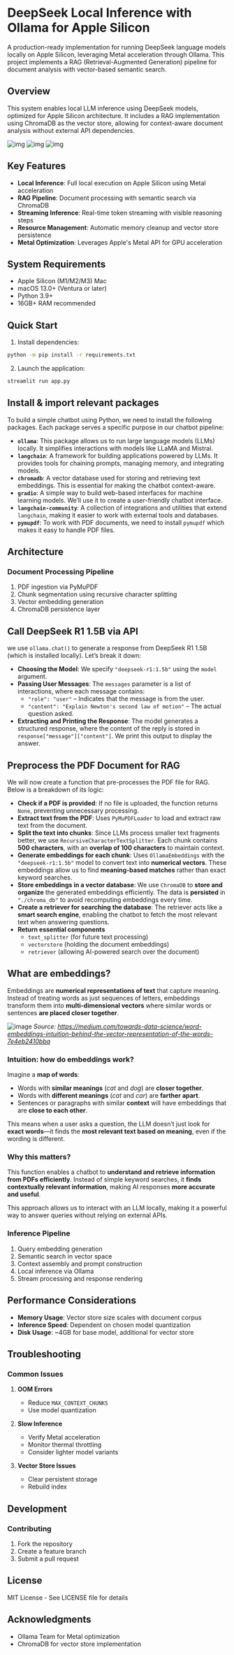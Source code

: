 # DeepSeek Local Inference with Ollama for Apple Silicon

A production-ready implementation for running DeepSeek language models locally on Apple Silicon, leveraging Metal acceleration through Ollama. This project implements a RAG (Retrieval-Augmented Generation) pipeline for document analysis with vector-based semantic search.

## Overview

This system enables local LLM inference using DeepSeek models, optimized for Apple Silicon architecture. It includes a RAG implementation using ChromaDB as the vector store, allowing for context-aware document analysis without external API dependencies.


![img](https://github.com/abh2050/deepseeklocal_rag/blob/main/pic1.jpeg)
![img](https://github.com/abh2050/deepseeklocal_rag/blob/main/pic2.jpeg)
![img](https://github.com/abh2050/deepseeklocal_rag/blob/main/pic3.jpeg)
## Key Features
- **Local Inference**: Full local execution on Apple Silicon using Metal acceleration
- **RAG Pipeline**: Document processing with semantic search via ChromaDB
- **Streaming Inference**: Real-time token streaming with visible reasoning steps
- **Resource Management**: Automatic memory cleanup and vector store persistence
- **Metal Optimization**: Leverages Apple's Metal API for GPU acceleration

## System Requirements

- Apple Silicon (M1/M2/M3) Mac
- macOS 13.0+ (Ventura or later)
- Python 3.9+
- 16GB+ RAM recommended

## Quick Start

1. Install dependencies:
```bash
python -m pip install -r requirements.txt
```

2. Launch the application:
```bash
streamlit run app.py
```

## **Install & import relevant packages**

To build a simple chatbot using Python, we need to install the following packages. Each package serves a specific purpose in our chatbot pipeline:

- **`ollama`**: This package allows us to run large language models (LLMs) locally. It simplifies interactions with models like LLaMA and Mistral.
- **`langchain`**: A framework for building applications powered by LLMs. It provides tools for chaining prompts, managing memory, and integrating models.
- **`chromadb`**: A vector database used for storing and retrieving text embeddings. This is essential for making the chatbot context-aware.
- **`gradio`**: A simple way to build web-based interfaces for machine learning models. We’ll use it to create a user-friendly chatbot interface.
- **`langchain-community`**: A collection of integrations and utilities that extend `langchain`, making it easier to work with external tools and databases.
- **`pymupdf`**: To work with PDF documents, we need to install `pymupdf` which makes it easy to handle PDF files. 

## Architecture

### Document Processing Pipeline
1. PDF ingestion via PyMuPDF
2. Chunk segmentation using recursive character splitting
3. Vector embedding generation
4. ChromaDB persistence layer


## **Call DeepSeek R1 1.5B via API**

we use `ollama.chat()` to generate a response from DeepSeek R1 1.5B (which is installed locally). Let’s break it down:

- **Choosing the Model**: We specify `"deepseek-r1:1.5b"` using the `model` argument.
- **Passing User Messages**: The `messages` parameter is a list of interactions, where each message contains:
  - `"role": "user"` – Indicates that the message is from the user.
  - `"content": "Explain Newton's second law of motion"` – The actual question asked.
- **Extracting and Printing the Response**: The model generates a structured response, where the content of the reply is stored in `response["message"]["content"]`. We print this output to display the answer.

## Preprocess the PDF Document for RAG

We will now create a function that pre-processes the PDF file for RAG. Below is a breakdown of its logic:

- **Check if a PDF is provided**: If no file is uploaded, the function returns `None`, preventing unnecessary processing.
- **Extract text from the PDF**: Uses `PyMuPDFLoader` to load and extract raw text from the document.
- **Split the text into chunks**: Since LLMs process smaller text fragments better, we use `RecursiveCharacterTextSplitter`. Each chunk contains **500 characters**, with an **overlap of 100 characters** to maintain context.
- **Generate embeddings for each chunk**: Uses `OllamaEmbeddings` with the `"deepseek-r1:1.5b"` model to convert text into **numerical vectors**. These embeddings allow us to find **meaning-based matches** rather than exact keyword searches.
- **Store embeddings in a vector database**: We use `ChromaDB` to **store and organize** the generated embeddings efficiently. The data is **persisted** in `"./chroma_db"` to avoid recomputing embeddings every time.
- **Create a retriever for searching the database**: The retriever acts like a **smart search engine**, enabling the chatbot to fetch the most relevant text when answering questions.
- **Return essential components**
    - `text_splitter` (for future text processing)
    - `vectorstore` (holding the document embeddings)
    - `retriever` (allowing AI-powered search over the document)

## **What are embeddings?**
Embeddings are **numerical representations of text** that capture meaning. Instead of treating words as just sequences of letters, embeddings transform them into **multi-dimensional vectors** where similar words or sentences **are placed closer together**.

![image](https://miro.medium.com/v2/resize:fit:1400/1*OEmWDt4eztOcm5pr2QbxfA.png)
_Source: https://medium.com/towards-data-science/word-embeddings-intuition-behind-the-vector-representation-of-the-words-7e4eb2410bba_

### **Intuition: how do embeddings work?**
Imagine a **map of words**:
- Words with **similar meanings** (*cat* and *dog*) are **closer together**.
- Words with **different meanings** (*cat* and *car*) are **farther apart**.
- Sentences or paragraphs with similar **context** will have embeddings that are **close to each other**.

This means when a user asks a question, the LLM doesn’t just look for **exact words**—it finds the **most relevant text based on meaning**, even if the wording is different.

### **Why this matters?**
This function enables a chatbot to **understand and retrieve information from PDFs efficiently**. Instead of simple keyword searches, it **finds contextually relevant information**, making AI responses **more accurate and useful**.


This approach allows us to interact with an LLM locally, making it a powerful way to answer queries without relying on external APIs.
### Inference Pipeline
1. Query embedding generation
2. Semantic search in vector space
3. Context assembly and prompt construction
4. Local inference via Ollama
5. Stream processing and response rendering

## Performance Considerations

- **Memory Usage**: Vector store size scales with document corpus
- **Inference Speed**: Dependent on chosen model quantization
- **Disk Usage**: ~4GB for base model, additional for vector store

## Troubleshooting

### Common Issues

1. **OOM Errors**
   - Reduce `MAX_CONTEXT_CHUNKS`
   - Use model quantization

2. **Slow Inference**
   - Verify Metal acceleration
   - Monitor thermal throttling
   - Consider lighter model variants

3. **Vector Store Issues**
   - Clear persistent storage
   - Rebuild index

## Development

### Contributing
1. Fork the repository
2. Create a feature branch
3. Submit a pull request

## License
MIT License - See LICENSE file for details

## Acknowledgments
- Ollama Team for Metal optimization
- ChromaDB for vector store implementation
